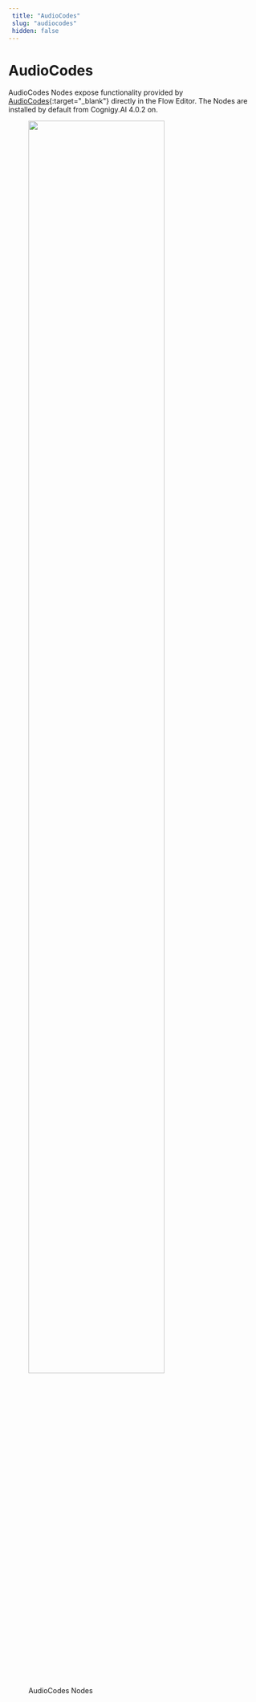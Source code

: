 ```yaml
---
 title: "AudioCodes" 
 slug: "audiocodes" 
 hidden: false 
---
```

# AudioCodes

AudioCodes Nodes expose functionality provided by [AudioCodes](https://www.cognigy.com/products/voice-gateway){:target="_blank"} directly in the Flow Editor. The Nodes are installed by default from Cognigy.AI 4.0.2 on.

<figure>
  <img class="image-center" src="{{config.site_url}}ai/flow-nodes/images/audiocodes/overview.png" width="80%" />
  <figcaption>AudioCodes Nodes</figcaption>
</figure>